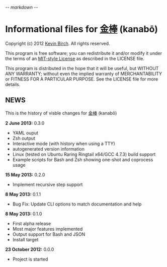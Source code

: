 -*- markdown -*-

# Informational files for [金棒][home] (kanabō)

Copyright (c) 2012 [Kevin Birch](mailto:kmb@pobox.com).  All rights reserved.

This program is free software; you can redistribute it and/or modify
it under the terms of an [MIT-style License][license] as described in
the LICENSE file.

This program is distributed in the hope that it will be useful,
but WITHOUT ANY WARRANTY; without even the implied warranty of
MERCHANTABILITY or FITNESS FOR A PARTICULAR PURPOSE.  See the
LICENSE file for more details.

## NEWS

This is the history of visble changes for [金棒][home] (kanabō) 

**2 June 2013:** 0.3.0

- YAML ouput
- Zsh output
- Interactive mode (with history when using a TTY)
- autogenerated version information
- Linux (tested on Ubuntu Raring Ringtail x64/GCC 4.7.3) build support
- Example scripts for Bash and Zsh showing one-shot and coprocess usage

**15 May 2013:** 0.2.0

- Implement recursive step support

**8 May 2013:** 0.1.1

- Bug Fix: Update CLI options to match documentation and help

**8 May 2013:** 0.1.0

- First alpha release
- Most major features implemented
- Output support for Bash and JSON
- Install target

**23 October 2012:** 0.0.0

- Project is started

[home]: https://github.com/kevinbirch/kanabo "project home"
[license]: http://www.opensource.org/licenses/ncsa
